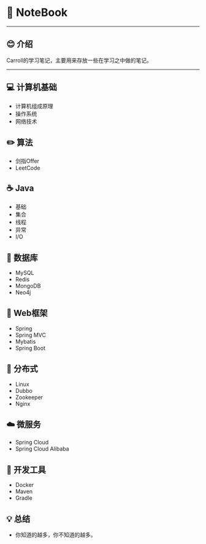 # 📕 NoteBook

----------------

## 😊 介绍

Carroll的学习笔记，主要用来存放一些在学习之中做的笔记。

----------------

## 💻 计算机基础
* 计算机组成原理
* 操作系统
* 网络技术
## ✏️ 算法
* 剑指Offer
* LeetCode
## ☕️ Java
*  基础
*  集合
*  线程
*  异常
*  I/O
## 💾 数据库
*  MySQL
*  Redis
*  MongoDB
*  Neo4j
## 📝 Web框架
*  Spring
*  Spring MVC
*  Mybatis
*  Spring Boot
## 🎨 分布式
*  Linux
*  Dubbo
*  Zookeeper
*  Nginx
## ☁️ 微服务
*  Spring Cloud
*  Spring Cloud Alibaba
## 🔧 开发工具
*  Docker
*  Maven
*  Gradle
## 💡 总结
- 你知道的越多，你不知道的越多。
